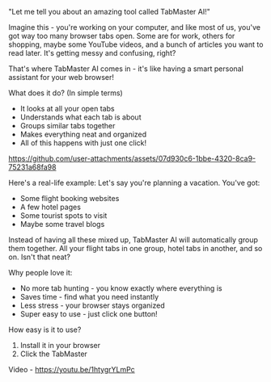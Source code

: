 
"Let me tell you about an amazing tool called TabMaster AI!"

Imagine this - you're working on your computer, and like most of us, you've got way too many browser tabs open. Some are for work, others for shopping, maybe some YouTube videos, and a bunch of articles you want to read later. It's getting messy and confusing, right?

That's where TabMaster AI comes in - it's like having a smart personal assistant for your web browser!

What does it do? (In simple terms)

-   It looks at all your open tabs
-   Understands what each tab is about
-   Groups similar tabs together
-   Makes everything neat and organized
-   All of this happens with just one click!


https://github.com/user-attachments/assets/07d930c6-1bbe-4320-8ca9-75231a68fa98


Here's a real-life example: Let's say you're planning a vacation. You've got:

-   Some flight booking websites
-   A few hotel pages
-   Some tourist spots to visit
-   Maybe some travel blogs

Instead of having all these mixed up, TabMaster AI will automatically group them together. All your flight tabs in one group, hotel tabs in another, and so on. Isn't that neat?

Why people love it:

-   No more tab hunting - you know exactly where everything is
-   Saves time - find what you need instantly
-   Less stress - your browser stays organized
-   Super easy to use - just click one button!

How easy is it to use?

1.  Install it in your browser
2.  Click the TabMaster

Video - https://youtu.be/1htygrYLmPc
